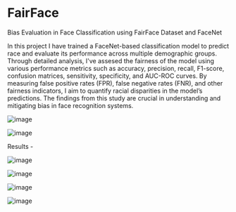 # FairFace
Bias Evaluation in Face Classification using FairFace Dataset and FaceNet

In this project I have trained a FaceNet-based classification model to predict race and evaluate its performance across multiple demographic groups. Through detailed analysis, I've assesed the fairness of the model using various performance metrics such as accuracy, precision, recall, F1-score, confusion matrices, sensitivity, specificity, and AUC-ROC curves. By measuring false positive rates (FPR), false negative rates (FNR), and other fairness indicators, I aim to quantify racial disparities in the model’s predictions.
The findings from this study are crucial in understanding and mitigating bias in face recognition systems.


![image](https://github.com/user-attachments/assets/710e591e-a564-447e-89ec-9a6b72798596)

![image](https://github.com/user-attachments/assets/856668d1-a49a-4ae8-ab59-1f45190a35f8)

Results -

![image](https://github.com/user-attachments/assets/8e8e739b-d62a-4900-b034-d18a9095f86b)

![image](https://github.com/user-attachments/assets/99ddfe21-7dc4-443f-8b0c-3b61374d8b10)

![image](https://github.com/user-attachments/assets/67277f1e-41ca-4ce6-8266-9a092093dad7)

![image](https://github.com/user-attachments/assets/31fa0c64-86d4-4e39-a653-f0712e3821b4)




